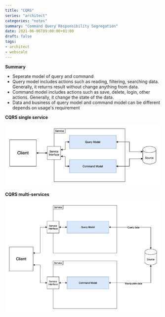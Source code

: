 ```yaml
---
title: "CQRS"
series: "architect"
categories: "notes"
summary: "Command Query Responsibility Segregation"
date: 2021-06-06T09:00:00+01:00
draft: false
tags:
- architect
- webscale
---
```


**Summary**

 - Seperate model of query and command
 - Query model includes actions such as reading, filtering, searching data. Generally, it returns result without change anything from data.
 - Command model includes actions such as save, delete, login, other actions. Generally, it change the state of the data.
 - Data and business of query model and command model can be different depends on usage's requirement

**CQRS single service**

![CQRS single service](/images/architect/cqrs/cqrs-Single.png)

**CQRS multi-services**

![CQRS multi-services](/images/architect/cqrs/cqrs-Multi.png)
